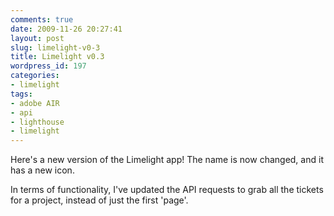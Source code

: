 ```yaml
---
comments: true
date: 2009-11-26 20:27:41
layout: post
slug: limelight-v0-3
title: Limelight v0.3
wordpress_id: 197
categories:
- limelight
tags:
- adobe AIR
- api
- lighthouse
- limelight
---
```


Here's a new version of the Limelight app! The name is now changed, and it has a new icon.

In terms of functionality, I've updated the API requests to grab all the tickets for a project, instead of just the first 'page'.